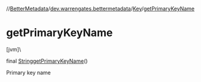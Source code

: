 //[BetterMetadata](../../../index.md)/[dev.warrengates.bettermetadata](../index.md)/[Key](index.md)/[getPrimaryKeyName](get-primary-key-name.md)

# getPrimaryKeyName

[jvm]\

final [String](https://docs.oracle.com/javase/8/docs/api/java/lang/String.html)[getPrimaryKeyName](get-primary-key-name.md)()

Primary key name
